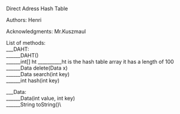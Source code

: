 Direct Adress Hash Table

Authors:
    Henri

Acknowledgments: 
    Mr.Kuszmaul

List of methods:\
___DAHT:\
______DAHT()\
______int[] ht
__________ht is the hash table array it has a length of 100
______Data delete(Data x)\
______Data search(int key)\
______int hash(int key)

___Data:\
______Data(int value, int key)\
______String toString()\
